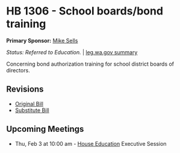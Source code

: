 # HB 1306 - School boards/bond training
**Primary Sponsor:** [Mike Sells](/person/leg/mike.sells.md)

*Status: Referred to Education.* | [leg.wa.gov summary](https://app.leg.wa.gov/billsummary?BillNumber=1306&Year=2021)

Concerning bond authorization training for school district boards of directors.

## Revisions
* [Original Bill](1/)
* [Substitute Bill](S/)

## Upcoming Meetings
* Thu, Feb 3 at 10:00 am - [House Education](/house/2021-22/ED/) Executive Session